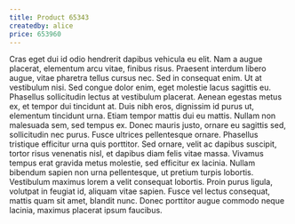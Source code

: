 ```yaml
---
title: Product 65343
createdby: alice
price: 653960
---
```

Cras eget dui id odio hendrerit dapibus vehicula eu elit. Nam a augue placerat, elementum arcu vitae, finibus risus. Praesent interdum libero augue, vitae pharetra tellus cursus nec. Sed in consequat enim. Ut at vestibulum nisi. Sed congue dolor enim, eget molestie lacus sagittis eu. Phasellus sollicitudin lectus at vestibulum placerat. Aenean egestas metus ex, et tempor dui tincidunt at. Duis nibh eros, dignissim id purus ut, elementum tincidunt urna. Etiam tempor mattis dui eu mattis. Nullam non malesuada sem, sed tempus ex. Donec mauris justo, ornare eu sagittis sed, sollicitudin nec purus.
Fusce ultrices pellentesque ornare. Phasellus tristique efficitur urna quis porttitor. Sed ornare, velit ac dapibus suscipit, tortor risus venenatis nisl, et dapibus diam felis vitae massa. Vivamus tempus erat gravida metus molestie, sed efficitur ex lacinia. Nullam bibendum sapien non urna pellentesque, ut pretium turpis lobortis. Vestibulum maximus lorem a velit consequat lobortis. Proin purus ligula, volutpat in feugiat id, aliquam vitae sapien. Fusce vel lectus consequat, mattis quam sit amet, blandit nunc. Donec porttitor augue commodo neque lacinia, maximus placerat ipsum faucibus.